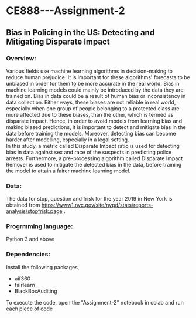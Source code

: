 # CE888---Assignment-2
## Bias in Policing in the US: Detecting and Mitigating Disparate Impact

### Overview:
Various fields use machine learning algorithms in decision-making to reduce human prejudice. It is important for these algorithms' forecasts to be unbiased in order for them to be more accurate in the real world.
Bias in machine learning models could mainly be introduced by the data they are trained on. Bias in data could be a result of human bias or inconsistency in data collection. Either ways, these biases are not reliable in real world, especially when one group of people belonging to a protected class are more affected due to these biases, than the other, which is termed as disparate impact. Hence, in order to avoid models from learning bias and making biased predictions, it is important to detect and mitigate bias in the data before training the models. Moreover, detecting bias can become harder after modelling, especially in a legal setting.  
In this study, a metric called Disparate Impact ratio is used for detecting bias in data against sex and race of the suspects in predicting police arrests. Furthermore, a pre-processing algorithm called Disparate Impact Remover is used to mitigate the detected bias in the data, before training the model to attain a fairer machine learning model.

###  Data:
The data for stop, question and frisk for the year 2019 in New York is obtained from https://www1.nyc.gov/site/nypd/stats/reports-analysis/stopfrisk.page .

### Progrmming language:
Python 3 and above

### Dependencies:
Install the following packages,
* aif360
* fairlearn
* BlackBoxAuditing

To execute the code, open the "Assignment-2" notebook in colab and run each piece of code
